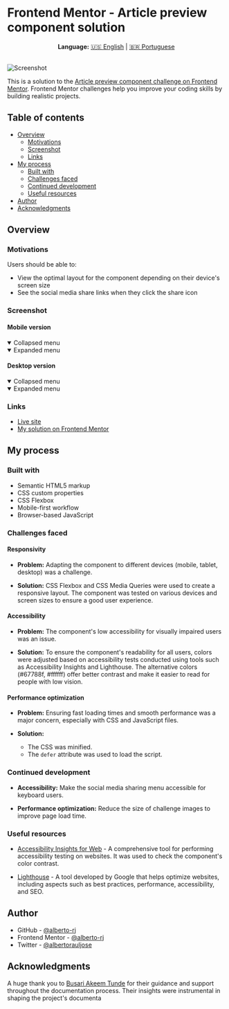 # Frontend Mentor - Article preview component solution

<div align="center">
  <strong>Language:</strong> <a href="README.md">🇺🇸 English</a> | <a href="README-PT.md">🇧🇷 Portuguese</a>
</div>
<br>

![Screenshot](./screenshot/screenshot-desktop.png)

This is a solution to the [Article preview component challenge on Frontend Mentor](https://www.frontendmentor.io/challenges/article-preview-component-dYBN_pYFT). Frontend Mentor challenges help you improve your coding skills by building realistic projects.

## Table of contents

- [Overview](#overview)
  - [Motivations](#motivations)
  - [Screenshot](#screenshot)
  - [Links](#links)
- [My process](#my-process)
  - [Built with](#built-with)
  - [Challenges faced](#challenges-faced)
  - [Continued development](#continued-development)
  - [Useful resources](#useful-resources)
- [Author](#author)
- [Acknowledgments](#acknowledgments)

## Overview

### Motivations

Users should be able to:

- View the optimal layout for the component depending on their device's screen size
- See the social media share links when they click the share icon

### Screenshot

#### Mobile version

<details open>
  <summary>Collapsed menu</summary>
  <img alt="" src="./screenshot/screenshot-mobile.png">
</details>

<details open>
  <summary>Expanded menu</summary>
  <img alt="" src="./screenshot/screenshot-mobile-active.png">
</details>

#### Desktop version

<details open>
  <summary>Collapsed menu</summary>
  <img alt="" src="./screenshot/screenshot-desktop.png">
</details>

<details open>
  <summary>Expanded menu</summary>
  <img alt="" src="./screenshot/screenshot-desktop-active.png">
</details>

### Links

- [Live site](https://alberto-rj.github.io/article-preview-component/)
- [My solution on Frontend Mentor](https://your-solution-url.com)

## My process

### Built with

- Semantic HTML5 markup
- CSS custom properties
- CSS Flexbox
- Mobile-first workflow
- Browser-based JavaScript

### Challenges faced

#### Responsivity

- **Problem:** Adapting the component to different devices (mobile, tablet, desktop) was a challenge.

- **Solution:** CSS Flexbox and CSS Media Queries were used to create a responsive layout. The component was tested on various devices and screen sizes to ensure a good user experience.

#### Accessibility

- **Problem:** The component's low accessibility for visually impaired users was an issue.

- **Solution:** To ensure the component's readability for all users, colors were adjusted based on accessibility tests conducted using tools such as Accessibility Insights and Lighthouse. The alternative colors (#67788f, #ffffff) offer better contrast and make it easier to read for people with low vision.

#### Performance optimization

- **Problem:** Ensuring fast loading times and smooth performance was a major concern, especially with CSS and JavaScript files.

- **Solution:**
  - The CSS was minified.
  - The `defer` attribute was used to load the script.

### Continued development

- **Accessibility:** Make the social media sharing menu accessible for keyboard users.

- **Performance optimization:** Reduce the size of challenge images to improve page load time.

### Useful resources

- [Accessibility Insights for Web](https://accessibilityinsights.io/docs/web/overview/) - A comprehensive tool for performing accessibility testing on websites. It was used to check the component's color contrast.

- [Lighthouse](https://en.wikipedia.org/wiki/Google_Lighthouse) - A tool developed by Google that helps optimize websites, including aspects such as best practices, performance, accessibility, and SEO.

## Author

- GitHub - [@alberto-rj](https://github.com/alberto-rj)
- Frontend Mentor - [@alberto-rj](https://www.frontendmentor.io/profile/alberto-rj)
- Twitter - [@albertorauljose](https://www.twitter.com/albertorauljose)

## Acknowledgments

A huge thank you to [Busari Akeem Tunde](https://www.frontendmentor.io/profile/Aalphakeem-Adroit) for their guidance and support throughout the documentation process. Their insights were instrumental in shaping the project's documenta
